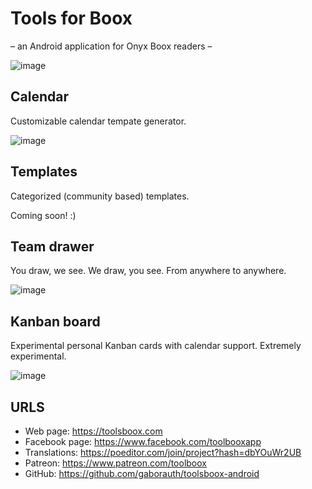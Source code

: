 # Tools for Boox

– an Android application for Onyx Boox readers –

![image](https://user-images.githubusercontent.com/16724720/195287594-ae43d5be-73f7-43a7-aa69-faa826889a15.png)

## Calendar

Customizable calendar tempate generator.

![image](https://user-images.githubusercontent.com/16724720/195287157-421d4dd0-0459-42d6-a57e-4b0098d75f24.png)

## Templates

Categorized (community based) templates.

Coming soon! :)

## Team drawer

You draw, we see. We draw, you see. From anywhere to anywhere.

![image](https://user-images.githubusercontent.com/16724720/195288600-14d10269-c980-4bce-92be-d97314eb7b08.png)

## Kanban board

Experimental personal Kanban cards with calendar support. Extremely experimental.

![image](https://user-images.githubusercontent.com/16724720/195289872-834565a0-835f-4cf9-8ee8-d7a30c21bf6a.png)

## URLS

* Web page: https://toolsboox.com
* Facebook page: https://www.facebook.com/toolbooxapp
* Translations: https://poeditor.com/join/project?hash=dbYOuWr2UB
* Patreon: https://www.patreon.com/toolboox
* GitHub: https://github.com/gaborauth/toolsboox-android

